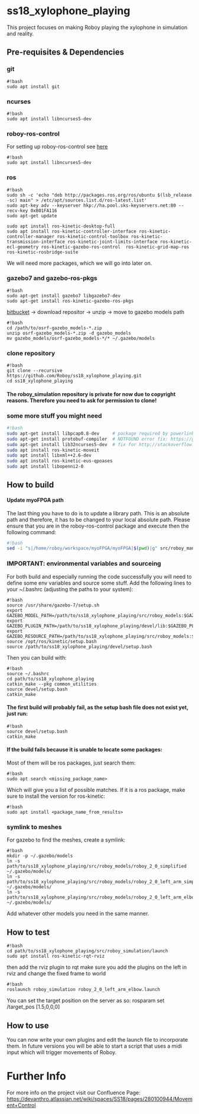 # ss18_xylophone_playing
This project focuses on making Roboy playing the xylophone in simulation and reality.

## Pre-requisites & Dependencies

### git 
```
#!bash
sudo apt install git
```

### ncurses
```
#!bash
sudo apt install libncurses5-dev
```
### roboy-ros-control
For setting up roboy-ros-control see [here](https://github.com/Roboy/roboy-ros-control)
```
#!bash
sudo apt install libncurses5-dev
```
### ros
```
#!bash
sudo sh -c 'echo "deb http://packages.ros.org/ros/ubuntu $(lsb_release -sc) main" > /etc/apt/sources.list.d/ros-latest.list'
sudo apt-key adv --keyserver hkp://ha.pool.sks-keyservers.net:80 --recv-key 0xB01FA116
sudo apt-get update

sudo apt install ros-kinetic-desktop-full
sudo apt install ros-kinetic-controller-interface ros-kinetic-controller-manager ros-kinetic-control-toolbox ros-kinetic-transmission-interface ros-kinetic-joint-limits-interface ros-kinetic-ecl-geometry ros-kinetic-gazebo-ros-control  ros-kinetic-grid-map-ros ros-kinetic-rosbridge-suite
```

We will need more packages, which we will go into later on.

### gazebo7 and gazebo-ros-pkgs
```
#!bash
sudo apt-get install gazebo7 libgazebo7-dev
sudo apt-get install ros-kinetic-gazebo-ros-pkgs
```

[bitbucket](https://bitbucket.org/osrf/gazebo_models/downloads) -> download repositor -> unzip -> move to gazebo models path
```
#!bash
cd /path/to/osrf-gazebo_models-*.zip
unzip osrf-gazebo_models-*.zip -d gazebo_models
mv gazebo_models/osrf-gazebo_models-*/* ~/.gazebo/models
```

### clone repository
```
#!bash
git clone --recursive https://github.com/Roboy/ss18_xylophone_playing.git
cd ss18_xylophone_playing
```
#### The roboy_simulation repository is private for now due to copyright reasons. Therefore you need to ask for permission to clone!

### some more stuff you might need

```bash
#!bash
sudo apt-get install libpcap0.8-dev     # package required by powerlink
sudo apt-get install protobuf-compiler  # NOTFOUND error fix: https://github.com/ethz-asl/rotors_simulator/issues/354
sudo apt-get install lib32ncurses5-dev  # fix for http://stackoverflow.com/questions/14416487/gcc-usr-bin-ld-error-cannot-find-lncurses
sudo apt install ros-kinetic-moveit
sudo apt install libxml++2.6-dev
sudo apt install ros-kinetic-eus-qpoases
sudo apt install libopenni2-0

```

## How to build

#### Update myoFPGA path

The last thing you have to do is to update a library path. This is an absolute path and therefore, it has to be changed to your local absolute path. 
Please ensure that you are in the roboy-ros-control package and execute then the following command: 

```bash
#!bash
sed -i "s|/home/roboy/workspace/myoFPGA/myoFPGA|$(pwd)|g" src/roboy_managing_node/include/roboy_managing_node/myoMaster.hpp
```

### IMPORTANT: environmental variables and sourceing
For both build and especially running the code successfully you will need to define some env variables and source some stuff. Add the following lines to your ~/.bashrc (adjusting the paths to your system):
```
#!bash
source /usr/share/gazebo-7/setup.sh
export GAZEBO_MODEL_PATH=/path/to/ss18_xylophone_playing/src/roboy_models:$GAZEBO_MODEL_PATH
export GAZEBO_PLUGIN_PATH=/path/to/ss18_xylophone_playing/devel/lib:$GAZEBO_PLUGIN_PATH
export GAZEBO_RESOURCE_PATH=/path/to/ss18_xylophone_playing/src/roboy_models:$GAZEBO_RESOURCE_PATH
source /opt/ros/kinetic/setup.bash
source /path/to/ss18_xylophone_playing/devel/setup.bash
```
Then you can build with:
```
#!bash
source ~/.bashrc
cd path/to/ss18_xylophone_playing
catkin_make --pkg common_utilities
source devel/setup.bash
catkin_make
```
#### The first build will probably fail, as the setup bash file does not exist yet, just run:
```
#!bash
source devel/setup.bash
catkin_make
```
#### If the build fails because it is unable to locate some packages:
Most of them will be ros packages, just search them:

```
#!bash
sudo apt search <missing_package_name>
```
Which will give you a list of possible matches. If it is a ros package, make sure to install the version for ros-kinetic:
```
#!bash
sudo apt install <package_name_from_results>
```

### symlink to meshes
For gazebo to find the meshes, create a symlink:
```
#!bash
mkdir -p ~/.gazebo/models
ln -s path/to/ss18_xylophone_playing/src/roboy_models/roboy_2_0_simplified ~/.gazebo/models/
ln -s path/to/ss18_xylophone_playing/src/roboy_models/roboy_2_0_left_arm_simplified ~/.gazebo/models/
ln -s path/to/ss18_xylophone_playing/src/roboy_models/roboy_2_0_left_arm_elbow ~/.gazebo/models/
```
Add whatever other models you need in the same manner.

## How to test
```
#!bash
cd path/to/ss18_xylophone_playing/src/roboy_simulation/launch
sudo apt install ros-kinetic-rqt-rviz
```
then add the rviz plugin to rqt
make sure you add the plugins on the left in rviz and change the fixed frame to world
```
#!bash
roslaunch roboy_simulation roboy_2_0_left_arm_elbow.launch
```
You can set the target position on the server as so:
rosparam set /target_pos [1.5,0,0,0]

## How to use
You can now write your own plugins and edit the launch file to incorporate them.
In future versions you will be able to start a script that uses a midi input which will trigger movements of Roboy. 

# Further Info
For more info on the project visit our Confluence Page:
https://devanthro.atlassian.net/wiki/spaces/SS18/pages/280100944/Movement+Control
